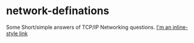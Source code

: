 # network-definations
Some Short/simple answers of TCP/IP Networking questions.
[I'm an inline-style link](https://www.google.com)
